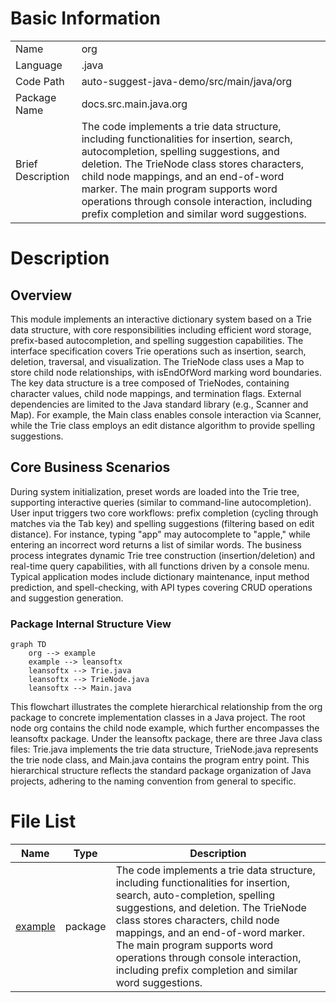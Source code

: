 # Basic Information

|      |      |
|------|------|
| Name | org |
| Language | .java |
| Code Path | auto-suggest-java-demo/src/main/java/org |
| Package Name | docs.src.main.java.org |
| Brief Description | The code implements a trie data structure, including functionalities for insertion, search, autocompletion, spelling suggestions, and deletion. The TrieNode class stores characters, child node mappings, and an end-of-word marker. The main program supports word operations through console interaction, including prefix completion and similar word suggestions. |

# Description

## Overview  
This module implements an interactive dictionary system based on a Trie data structure, with core responsibilities including efficient word storage, prefix-based autocompletion, and spelling suggestion capabilities. The interface specification covers Trie operations such as insertion, search, deletion, traversal, and visualization. The TrieNode class uses a Map to store child node relationships, with isEndOfWord marking word boundaries. The key data structure is a tree composed of TrieNodes, containing character values, child node mappings, and termination flags. External dependencies are limited to the Java standard library (e.g., Scanner and Map). For example, the Main class enables console interaction via Scanner, while the Trie class employs an edit distance algorithm to provide spelling suggestions.  

## Core Business Scenarios  
During system initialization, preset words are loaded into the Trie tree, supporting interactive queries (similar to command-line autocompletion). User input triggers two core workflows: prefix completion (cycling through matches via the Tab key) and spelling suggestions (filtering based on edit distance). For instance, typing "app" may autocomplete to "apple," while entering an incorrect word returns a list of similar words. The business process integrates dynamic Trie tree construction (insertion/deletion) and real-time query capabilities, with all functions driven by a console menu. Typical application modes include dictionary maintenance, input method prediction, and spell-checking, with API types covering CRUD operations and suggestion generation.


### Package Internal Structure View

```mermaid
graph TD
    org --> example
    example --> leansoftx
    leansoftx --> Trie.java
    leansoftx --> TrieNode.java
    leansoftx --> Main.java
```

This flowchart illustrates the complete hierarchical relationship from the org package to concrete implementation classes in a Java project. The root node org contains the child node example, which further encompasses the leansoftx package. Under the leansoftx package, there are three Java class files: Trie.java implements the trie data structure, TrieNode.java represents the trie node class, and Main.java contains the program entry point. This hierarchical structure reflects the standard package organization of Java projects, adhering to the naming convention from general to specific.

# File List

| Name   | Type  | Description |
|-------|------|-------------|
| [example](example/_module.md) | package | The code implements a trie data structure, including functionalities for insertion, search, auto-completion, spelling suggestions, and deletion. The TrieNode class stores characters, child node mappings, and an end-of-word marker. The main program supports word operations through console interaction, including prefix completion and similar word suggestions. |


